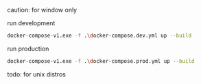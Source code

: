 caution: for window only

run development
```bash
docker-compose-v1.exe -f .\docker-compose.dev.yml up --build
```

run production
```bash
docker-compose-v1.exe -f .\docker-compose.prod.yml up --build
```

todo: for unix distros